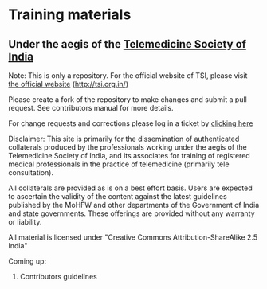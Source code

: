# Training materials
## Under the aegis of the [Telemedicine Society of India](http://tsi.org.in/)
Note: This is only a repository. For the official website of TSI, please visit [the official website](http://tsi.org.in/) (http://tsi.org.in/)

Please create a fork of the repository to make changes and submit a pull request. See contributors manual for more details.

For change requests and corrections please log in a ticket by [clicking here](https://github.com/tms-india/training/issues)

Disclaimer:
This site is primarily for the dissemination of authenticated collaterals produced by the professionals working under the aegis of the Telemedicine Society of India, and its associates for training of registered medical professionals in the practice of telemedicine (primarily tele consultation).

All collaterals are provided as is on a best effort basis. Users are expected to ascertain the validity of the content against the latest guidelines published by the MoHFW and other departments of the Government of India and state governments. These offerings are provided without any warranty or liability.

All material is licensed under "Creative Commons Attribution-ShareAlike 2.5 India"

Coming up:
1. Contributors guidelines
